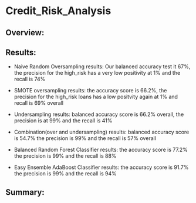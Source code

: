 # Credit_Risk_Analysis

## Overview: 



## Results: 

- Naive Random Oversampling results: Our balanced accuracy test it 67%, the precision for the high_risk has a very low positivity at 1% and the recall is 74%


- SMOTE oversampling results: the accuracy score is 66.2%, the precision for the high_risk loans has a low positvity again at 1% and recall is 69% overall


- Undersampling results: balanced accuracy score is 66.2% overall, the precision is at 99% and the recall is 41%


- Combination(over and undersampling) results: balanced accuracy score is 54.7% the precision is 99% and the recall is 57% overall


- Balanced Random Forest Classifier results: the accuracy score is 77.2% the precision is 99% and the recall is 88%


- Easy Ensemble AdaBoost Classifier results: the accuracy score is 91.7% the precision is 99% and the recall is 94%


## Summary: 

